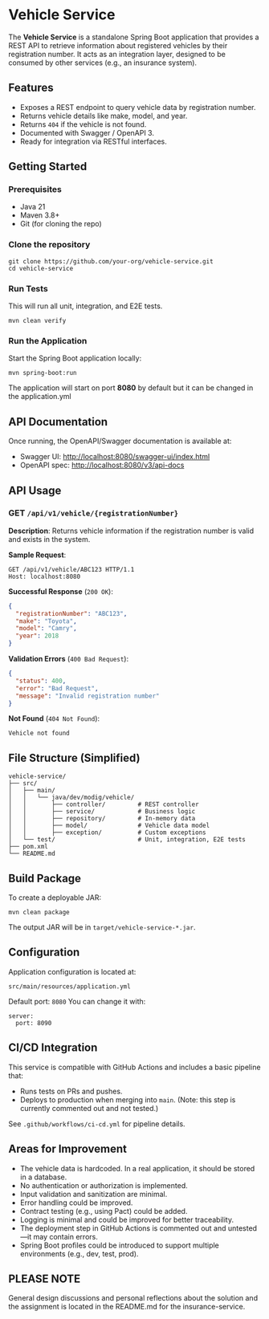 # Vehicle Service

The **Vehicle Service** is a standalone Spring Boot application that provides a REST API to retrieve information about
registered vehicles by their registration number. It acts as an integration layer, designed to be consumed by other
services (e.g., an insurance system).

## Features

- Exposes a REST endpoint to query vehicle data by registration number.
- Returns vehicle details like make, model, and year.
- Returns `404` if the vehicle is not found.
- Documented with Swagger / OpenAPI 3.
- Ready for integration via RESTful interfaces.

## Getting Started

### Prerequisites

- Java 21
- Maven 3.8+
- Git (for cloning the repo)

### Clone the repository

```
git clone https://github.com/your-org/vehicle-service.git
cd vehicle-service
```

### Run Tests

This will run all unit, integration, and E2E tests.

```
mvn clean verify
```

### Run the Application

Start the Spring Boot application locally:

```
mvn spring-boot:run
```

The application will start on port **8080** by default but it can be changed in the application.yml

## API Documentation

Once running, the OpenAPI/Swagger documentation is available at:

* Swagger UI: [http://localhost:8080/swagger-ui/index.html](http://localhost:8080/swagger-ui/index.html)
* OpenAPI spec: [http://localhost:8080/v3/api-docs](http://localhost:8080/v3/api-docs)

## API Usage

### GET `/api/v1/vehicle/{registrationNumber}`

**Description**: Returns vehicle information if the registration number is valid and exists in the system.

**Sample Request**:

```http
GET /api/v1/vehicle/ABC123 HTTP/1.1
Host: localhost:8080
```

**Successful Response** (`200 OK`):

```json
{
  "registrationNumber": "ABC123",
  "make": "Toyota",
  "model": "Camry",
  "year": 2018
}
```

**Validation Errors** (`400 Bad Request`):

```json
{
  "status": 400,
  "error": "Bad Request",
  "message": "Invalid registration number"
}
```

**Not Found** (`404 Not Found`):

```
Vehicle not found
```

## File Structure (Simplified)

```
vehicle-service/
├── src/
│   ├── main/
│   │   └── java/dev/modig/vehicle/
│   │       ├── controller/         # REST controller
│   │       ├── service/            # Business logic
│   │       ├── repository/         # In-memory data
│   │       ├── model/              # Vehicle data model
│   │       ├── exception/          # Custom exceptions
│   └── test/                       # Unit, integration, E2E tests
├── pom.xml
└── README.md
```

## Build Package

To create a deployable JAR:

```
mvn clean package
```

The output JAR will be in `target/vehicle-service-*.jar`.

## Configuration

Application configuration is located at:

```
src/main/resources/application.yml
```

Default port: `8080`
You can change it with:

```
server:
  port: 8090
```

## CI/CD Integration

This service is compatible with GitHub Actions and includes a basic pipeline that:

* Runs tests on PRs and pushes.
* Deploys to production when merging into `main`. (Note: this step is currently commented out and not tested.)

See `.github/workflows/ci-cd.yml` for pipeline details.

## Areas for Improvement

* The vehicle data is hardcoded. In a real application, it should be stored in a database.
* No authentication or authorization is implemented.
* Input validation and sanitization are minimal.
* Error handling could be improved.
* Contract testing (e.g., using Pact) could be added.
* Logging is minimal and could be improved for better traceability.
* The deployment step in GitHub Actions is commented out and untested—it may contain errors.
* Spring Boot profiles could be introduced to support multiple environments (e.g., dev, test, prod).

## PLEASE NOTE

General design discussions and personal reflections about the solution and the assignment is located in the README.md
for the insurance-service.